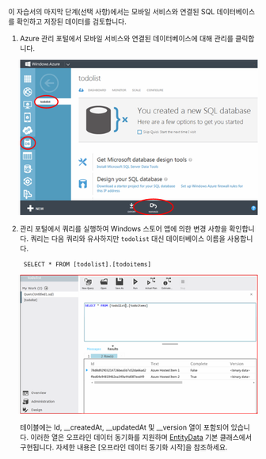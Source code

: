 
이 자습서의 마지막 단계(선택 사항)에서는 모바일 서비스와 연결된 SQL 데이터베이스를 확인하고 저장된 데이터를 검토합니다.

1. Azure 관리 포털에서 모바일 서비스와 연결된 데이터베이스에 대해 관리를 클릭합니다.
 
	![SQL 데이터베이스 관리를 위해 로그인](./media/mobile-services-dotnet-backend-view-sql-data/manage-sql-azure-database.png)

2. 관리 포털에서 쿼리를 실행하여 Windows 스토어 앱에 의한 변경 사항을 확인합니다. 쿼리는 다음 쿼리와 유사하지만 <code>todolist</code> 대신 데이터베이스 이름을 사용합니다.</p>

        SELECT * FROM [todolist].[todoitems]

    ![SQL 데이터베이스에 저장된 항목 쿼리](./media/mobile-services-dotnet-backend-view-sql-data/sql-azure-query.png)

	테이블에는 Id, \_\_createdAt, \_\_updatedAt 및 \_\_version 열이 포함되어 있습니다. 이러한 열은 오프라인 데이터 동기화를 지원하며 [EntityData](http://msdn.microsoft.com/library/microsoft.windowsazure.mobile.service.entitydata.aspx) 기본 클래스에서 구현됩니다. 자세한 내용은 [오프라인 데이터 동기화 시작]을 참조하세요.

<!---HONumber=August15_HO6-->